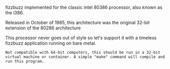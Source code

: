 fizzbuzz implemented for the classic intel 80386 processor, also known as the i386. 

Released in October of 1985, this architecture was the original 32-bit extension of the 80286 architecture

This processor never goes out of style so let's support it with a timeless fizzbuzz application running on bare metal.


```Not compatible with 64-bit computers, this should be run in a 32-bit virtual machine or container. A simple "make" command will compile and run this program.```
